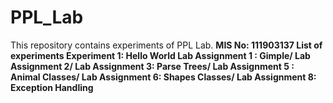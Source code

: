 # PPL_Lab
This repository contains experiments of PPL Lab.
<b> MIS No: 111903137
<b> List of experiments</b>
Experiment 1: Hello World
Lab Assignment 1 : Gimple/
Lab Assignment 2/
Lab Assignment 3: Parse Trees/
Lab Assignment 5 : Animal Classes/
Lab Assignment 6: Shapes Classes/
Lab Assignment 8: Exception Handling

